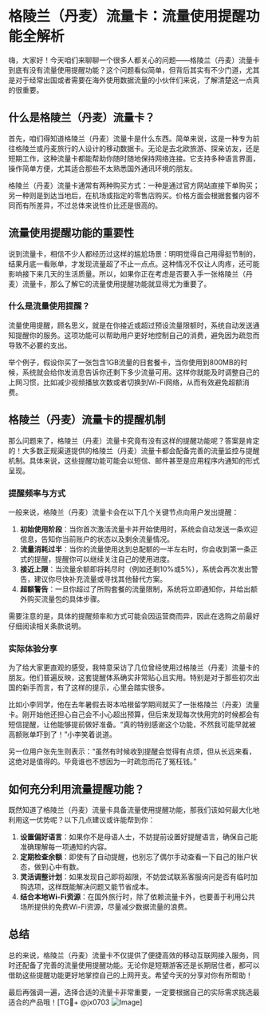 # 格陵兰（丹麦）流量卡：流量使用提醒功能全解析

嗨，大家好！今天咱们来聊聊一个很多人都关心的问题——格陵兰（丹麦）流量卡到底有没有流量使用提醒功能？这个问题看似简单，但背后其实有不少门道，尤其是对于经常出国或者需要在海外使用数据流量的小伙伴们来说，了解清楚这一点真的很重要。

## 什么是格陵兰（丹麦）流量卡？

首先，咱们得知道格陵兰（丹麦）流量卡是什么东西。简单来说，这是一种专为前往格陵兰或丹麦旅行的人设计的移动数据卡。无论是去北欧旅游、探亲访友，还是短期工作，这种流量卡都能帮助你随时随地保持网络连接。它支持多种语言界面，操作简单方便，尤其适合那些不太熟悉国外通讯环境的朋友。

格陵兰（丹麦）流量卡通常有两种购买方式：一种是通过官方网站直接下单购买；另一种则是到达当地后，在机场或指定的零售店购买。价格方面会根据套餐内容不同而有所差异，不过总体来说性价比还是很高的。

## 流量使用提醒功能的重要性

说到流量卡，相信不少人都经历过这样的尴尬场景：明明觉得自己用得挺节制的，结果月底一看账单，才发现流量超了不止一点点。这种情况不仅让人肉疼，还可能影响接下来几天的生活质量。所以，如果你正在考虑是否要入手一张格陵兰（丹麦）流量卡，那么了解它的流量使用提醒功能就显得尤为重要了。

### 什么是流量使用提醒？

流量使用提醒，顾名思义，就是在你接近或超过预设流量限额时，系统自动发送通知提醒你的服务。这项功能可以帮助用户更好地控制自己的消费，避免因为疏忽而导致不必要的支出。

举个例子，假设你买了一张包含1GB流量的日套餐卡，当你使用到800MB的时候，系统就会给你发消息告诉你还剩下多少流量可用。这样你就能及时调整自己的上网习惯，比如减少视频播放次数或者切换到Wi-Fi网络，从而有效避免超额消费。

## 格陵兰（丹麦）流量卡的提醒机制

那么问题来了，格陵兰（丹麦）流量卡究竟有没有这样的提醒功能呢？答案是肯定的！大多数正规渠道提供的格陵兰（丹麦）流量卡都会配备完善的流量监控与提醒机制。具体来说，这些提醒功能可能会以短信、邮件甚至是应用程序内通知的形式呈现。

### 提醒频率与方式

一般来说，格陵兰（丹麦）流量卡会在以下几个关键节点向用户发出提醒：

1. **初始使用阶段**：当你首次激活流量卡并开始使用时，系统会自动发送一条欢迎信息，告知你当前账户的状态以及剩余流量情况。
2. **流量消耗过半**：当你的流量使用达到总配额的一半左右时，你会收到第一条正式的提醒，提醒你可以继续关注自己的使用进度。
3. **接近上限**：当流量余额即将耗尽时（例如还剩10%或5%），系统会再次发出警告，建议你尽快补充流量或寻找其他替代方案。
4. **超额警告**：一旦你超过了所购套餐的流量限制，系统将立即通知你，并给出额外购买流量包的具体步骤。

需要注意的是，具体的提醒频率和方式可能会因运营商而异，因此在选购之前最好仔细阅读相关条款说明。

### 实际体验分享

为了给大家更直观的感受，我特意采访了几位曾经使用过格陵兰（丹麦）流量卡的朋友。他们普遍反映，这套提醒体系确实非常贴心且实用。特别是对于那些初次出国的新手而言，有了这样的提示，心里会踏实很多。

比如小李同学，他在去年暑假去哥本哈根留学期间就买了一张格陵兰（丹麦）流量卡。刚开始他还担心自己会不小心超出预算，但后来发现每次快用完的时候都会有短信提醒，让他能够提前做好准备。“真的特别感谢这个功能，不然我可能早就被高额账单吓到了！”小李笑着说道。

另一位用户张先生则表示：“虽然有时候收到提醒会觉得有点烦，但从长远来看，这绝对是值得的。毕竟谁也不想因为一时疏忽而花了冤枉钱。”

## 如何充分利用流量提醒功能？

既然知道了格陵兰（丹麦）流量卡具备流量使用提醒功能，那我们该如何最大化地利用这一优势呢？以下几点建议或许能帮到你：

1. **设置偏好语言**：如果你不是母语人士，不妨提前设置好提醒语言，确保自己能准确理解每一项通知的内容。
2. **定期检查余额**：即使有了自动提醒，也别忘了偶尔手动查看一下自己的账户状态，做到心中有数。
3. **灵活调整计划**：如果发现自己即将超限，不妨尝试联系客服询问是否有临时加购选项，这样既能解决问题又能节省成本。
4. **结合本地Wi-Fi资源**：在国外旅行时，除了依赖流量卡外，也要善于利用公共场所提供的免费Wi-Fi资源，尽量减少数据流量的浪费。

## 总结

总的来说，格陵兰（丹麦）流量卡不仅提供了便捷高效的移动互联网接入服务，同时还配备了完善的流量使用提醒功能。无论你是短期游客还是长期居住者，都可以借助这些提醒功能更好地掌控自己的上网开支。希望今天的分享对你有所帮助！

最后再强调一遍，选择合适的流量卡非常重要，一定要根据自己的实际需求挑选最适合的产品哦！[TG💪+ @jx0703 ![Image](https://github.com/user-attachments/assets/dbca1d08-cadb-493c-b0ec-ad6f7a83f270)]